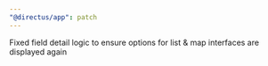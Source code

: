 ```yaml
---
"@directus/app": patch
---
```


Fixed field detail logic to ensure options for list & map interfaces are displayed again
